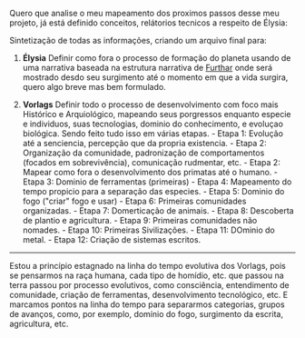 Quero que analise o meu mapeamento dos proximos passos desse meu projeto, já está definido conceitos, relátorios tecnicos a respeito de Élysia:

Sintetização de todas as informações, criando um arquivo final para:

1. **Élysia**
   Definir como fora o processo de formação do planeta usando de uma narrativa baseada na estrutura narrativa de [Furthar](./Furthar.md) onde será mostrado desdo seu surgimento até o momento em que a vida surgira, quero algo breve mas bem formulado.

2. **Vorlags**
   Definir todo o processo de desenvolvimento com foco mais Histórico e Arquiológico, mapeando seus porgressos enquanto especie e individuos, suas tecnologias, dominio do conhecimento, e evoluçao biológica. Sendo feito tudo isso em várias etapas. - Etapa 1: Evolução até a senciencia, percepção que da propria existencia. - Etapa 2: Organização da comunidade, padronização de comportamentos (focados em sobrevivência), comunicação rudmentar, etc. - Etapa 2: Mapear como fora o desenvolvimento dos primatas até o humano. - Etapa 3: Dominio de ferramentas (primeiras) - Etapa 4: Mapeamento do tempo propicio para a separação das especies. - Etapa 5: Dominio do fogo ("criar" fogo e usar) - Etapa 6: Primeiras comunidades organizadas. - Etapa 7: Domerticação de animais. - Etapa 8: Descoberta de plantio e agricultura. - Etapa 9: Primeiras comunidades não nomades. - Etapa 10: Primeiras Sivilizações. - Etapa 11: DOminio do metal. - Etapa 12: Criação de sistemas escritos.


---

Estou a princípio estagnado na linha do tempo evolutiva dos Vorlags, pois se pensarmos na raça humana, cada tipo de homídio, etc. que passou na terra passou por processo evolutivos, como consciência, entendimento de comunidade, criação de ferramentas, desenvolvimento tecnológico, etc. E marcamos pontos na linha do tempo para separarmos categorias, grupos de avanços, como, por exemplo, domínio do fogo, surgimento da escrita, agricultura, etc.